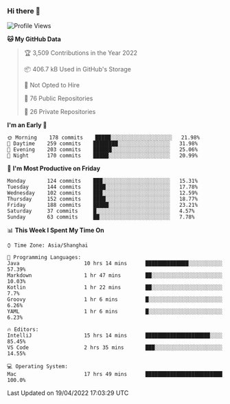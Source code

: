 ### Hi there 👋

<!--
**qbosen/qbosen** is a ✨ _special_ ✨ repository because its `README.md` (this file) appears on your GitHub profile.

Here are some ideas to get you started:

- 🔭 I’m currently working on ...
- 🌱 I’m currently learning ...
- 👯 I’m looking to collaborate on ...
- 🤔 I’m looking for help with ...
- 💬 Ask me about ...
- 📫 How to reach me: ...
- 😄 Pronouns: ...
- ⚡ Fun fact: ...
-->

<!--START_SECTION:waka-->
![Profile Views](http://img.shields.io/badge/Profile%20Views-2-blue)

**🐱 My GitHub Data** 

> 🏆 3,509 Contributions in the Year 2022
 > 
> 📦 406.7 kB Used in GitHub's Storage 
 > 
> 🚫 Not Opted to Hire
 > 
> 📜 76 Public Repositories 
 > 
> 🔑 26 Private Repositories  
 > 
**I'm an Early 🐤** 

```text
🌞 Morning    178 commits    █████░░░░░░░░░░░░░░░░░░░░   21.98% 
🌆 Daytime    259 commits    ████████░░░░░░░░░░░░░░░░░   31.98% 
🌃 Evening    203 commits    ██████░░░░░░░░░░░░░░░░░░░   25.06% 
🌙 Night      170 commits    █████░░░░░░░░░░░░░░░░░░░░   20.99%

```
📅 **I'm Most Productive on Friday** 

```text
Monday       124 commits    ███░░░░░░░░░░░░░░░░░░░░░░   15.31% 
Tuesday      144 commits    ████░░░░░░░░░░░░░░░░░░░░░   17.78% 
Wednesday    102 commits    ███░░░░░░░░░░░░░░░░░░░░░░   12.59% 
Thursday     152 commits    ████░░░░░░░░░░░░░░░░░░░░░   18.77% 
Friday       188 commits    █████░░░░░░░░░░░░░░░░░░░░   23.21% 
Saturday     37 commits     █░░░░░░░░░░░░░░░░░░░░░░░░   4.57% 
Sunday       63 commits     ██░░░░░░░░░░░░░░░░░░░░░░░   7.78%

```


📊 **This Week I Spent My Time On** 

```text
⌚︎ Time Zone: Asia/Shanghai

💬 Programming Languages: 
Java                     10 hrs 14 mins      ██████████████░░░░░░░░░░░   57.39% 
Markdown                 1 hr 47 mins        ██░░░░░░░░░░░░░░░░░░░░░░░   10.03% 
Kotlin                   1 hr 22 mins        ██░░░░░░░░░░░░░░░░░░░░░░░   7.7% 
Groovy                   1 hr 6 mins         █░░░░░░░░░░░░░░░░░░░░░░░░   6.26% 
YAML                     1 hr 6 mins         █░░░░░░░░░░░░░░░░░░░░░░░░   6.23%

🔥 Editors: 
IntelliJ                 15 hrs 14 mins      █████████████████████░░░░   85.45% 
VS Code                  2 hrs 35 mins       ███░░░░░░░░░░░░░░░░░░░░░░   14.55%

💻 Operating System: 
Mac                      17 hrs 49 mins      █████████████████████████   100.0%

```


 Last Updated on 19/04/2022 17:03:29 UTC
<!--END_SECTION:waka-->
